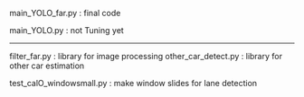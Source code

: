 main_YOLO_far.py : final code

main_YOLO.py : not Tuning yet


----------------------------------------------------------------
filter_far.py : library for image processing
other_car_detect.py : library for other car estimation

test_calO_windowsmall.py : make window slides for lane detection
